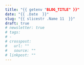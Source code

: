 ```yaml
---
title: "{{ getenv "BLOG_TITLE" }}"
date: "{{ .Date  }}"
slug: "{{ slicestr .Name 11  }}"
draft: true
# newsletter: true
# tags:
# - 
# crosspost: 
#   url: ""
#   source: ""
# linkpost: ""
---
```

